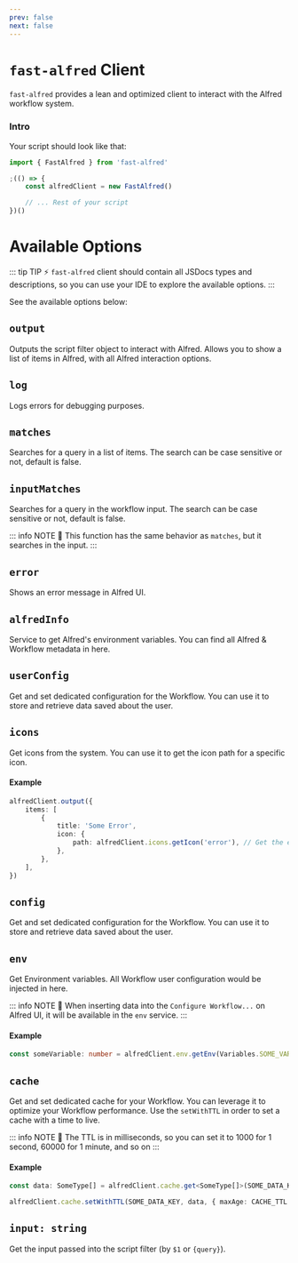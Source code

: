 ```yaml
---
prev: false
next: false
---
```


# `fast-alfred` Client

`fast-alfred` provides a lean and optimized client to interact with the Alfred workflow system.

### Intro

Your script should look like that:

```typescript
import { FastAlfred } from 'fast-alfred'

;(() => {
    const alfredClient = new FastAlfred()

    // ... Rest of your script
})()
```

# Available Options

::: tip TIP :zap:
`fast-alfred` client should contain all JSDocs types and descriptions, so you can use your IDE to explore the available options.
:::

See the available options below:

## `output`

Outputs the script filter object to interact with Alfred.
Allows you to show a list of items in Alfred, with all Alfred interaction options.

## `log`

Logs errors for debugging purposes.

## `matches`

Searches for a query in a list of items. The search can be case sensitive or not, default is false.

## `inputMatches`

Searches for a query in the workflow input. The search can be case sensitive or not, default is false.

::: info NOTE 📝
This function has the same behavior as `matches`, but it searches in the input.
:::

## `error`

Shows an error message in Alfred UI.

## `alfredInfo`

Service to get Alfred's environment variables. You can find all Alfred & Workflow metadata in here.

## `userConfig`

Get and set dedicated configuration for the Workflow.
You can use it to store and retrieve data saved about the user.

## `icons`

Get icons from the system.
You can use it to get the icon path for a specific icon.

#### Example

```typescript
alfredClient.output({
    items: [
        {
            title: 'Some Error',
            icon: {
                path: alfredClient.icons.getIcon('error'), // Get the error icon
            },
        },
    ],
})
```

## `config`

Get and set dedicated configuration for the Workflow.
You can use it to store and retrieve data saved about the user.

## `env`

Get Environment variables.
All Workflow user configuration would be injected in here.

::: info NOTE 📝
When inserting data into the `Configure Workflow...` on Alfred UI, it will be available in the `env` service.
:::

#### Example

```typescript
const someVariable: number = alfredClient.env.getEnv(Variables.SOME_VARIABLE, { defaultValue: 10, parser: Number })
```

## `cache`

Get and set dedicated cache for your Workflow. You can leverage it to optimize your Workflow performance.
Use the `setWithTTL` in order to set a cache with a time to live.

::: info NOTE 📝
The TTL is in milliseconds, so you can set it to 1000 for 1 second, 60000 for 1 minute, and so on
:::

#### Example

```typescript
const data: SomeType[] = alfredClient.cache.get<SomeType[]>(SOME_DATA_KEY) ?? (await fetchData())

alfredClient.cache.setWithTTL(SOME_DATA_KEY, data, { maxAge: CACHE_TTL })
```

## `input: string`

Get the input passed into the script filter (by `$1` or `{query}`).
